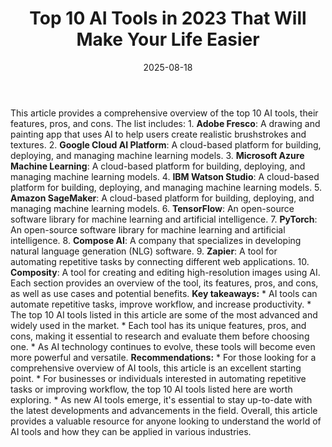﻿---
title: Top 10 AI Tools in 2023 That Will Make Your Life Easier
date: '2025-08-18'
category: Markets
image: "/images/generated/briefs/2025-08-18/top-10-ai-tools-in-2023-that-will-make-your-life-easier.svg"

summary: ''
slug: top 10 ai tools in 2023 that will make your life easier
source_urls:
- https://techncruncher.blogspot.com/2023/01/top-10-ai-tools-in-2023-that-will-make.html
seo:
  title: Top 10 AI Tools in 2023 That Will Make Your Life Easier | Hash n Hedge
  description: ''
  keywords:
  - news
  - markets
  - brief
---

This article provides a comprehensive overview of the top 10 AI tools, their features, pros, and cons. The list includes:  1. **Adobe Fresco**: A drawing and painting app that uses AI to help users create realistic brushstrokes and textures. 2. **Google Cloud AI Platform**: A cloud-based platform for building, deploying, and managing machine learning models. 3. **Microsoft Azure Machine Learning**: A cloud-based platform for building, deploying, and managing machine learning models. 4. **IBM Watson Studio**: A cloud-based platform for building, deploying, and managing machine learning models. 5. **Amazon SageMaker**: A cloud-based platform for building, deploying, and managing machine learning models. 6. **TensorFlow**: An open-source software library for machine learning and artificial intelligence. 7. **PyTorch**: An open-source software library for machine learning and artificial intelligence. 8. **Compose AI**: A company that specializes in developing natural language generation (NLG) software. 9. **Zapier**: A tool for automating repetitive tasks by connecting different web applications. 10. **Composity**: A tool for creating and editing high-resolution images using AI.  Each section provides an overview of the tool, its features, pros, and cons, as well as use cases and potential benefits.  **Key takeaways:**  * AI tools can automate repetitive tasks, improve workflow, and increase productivity. * The top 10 AI tools listed in this article are some of the most advanced and widely used in the market. * Each tool has its unique features, pros, and cons, making it essential to research and evaluate them before choosing one. * As AI technology continues to evolve, these tools will become even more powerful and versatile.  **Recommendations:**  * For those looking for a comprehensive overview of AI tools, this article is an excellent starting point. * For businesses or individuals interested in automating repetitive tasks or improving workflow, the top 10 AI tools listed here are worth exploring. * As new AI tools emerge, it's essential to stay up-to-date with the latest developments and advancements in the field.  Overall, this article provides a valuable resource for anyone looking to understand the world of AI tools and how they can be applied in various industries. 

